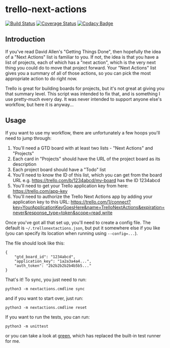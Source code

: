# trello-next-actions

[![Build Status](https://travis-ci.org/stevecshanks/trello-next-actions.svg?branch=master)](https://travis-ci.org/stevecshanks/trello-next-actions)
[![Coverage Status](https://coveralls.io/repos/github/stevecshanks/trello-next-actions/badge.svg?branch=master)](https://coveralls.io/github/stevecshanks/trello-next-actions?branch=master)
[![Codacy Badge](https://api.codacy.com/project/badge/Grade/436446417d784d229f8bd76e8c9188c8)](https://www.codacy.com/app/stevecshanks/trello-next-actions?utm_source=github.com&amp;utm_medium=referral&amp;utm_content=stevecshanks/trello-next-actions&amp;utm_campaign=Badge_Grade)

## Introduction

If you've read David Allen's "Getting Things Done", then hopefully the idea of a
"Next Actions" list is familiar to you.  If not, the idea is that you have a
list of projects, each of which has a "next action", which is the very next
thing you could do to move that project forward.  Your "Next Actions" list gives
you a summary of all of those actions, so you can pick the most appropriate
action to do right now.

Trello is great for building boards for projects, but it's not great at giving
you that summary level.  This script was intended to fix that, and is something
I use pretty-much every day.  It was never intended to support anyone else's
workflow, but here it is anyway...

## Usage

If you want to use my workflow, there are unfortunately a few hoops you'll need
to jump through:

1. You'll need a GTD board with at least two lists - "Next Actions" and "Projects"
1. Each card in "Projects" should have the URL of the project board as its description
1. Each project board should have a "Todo" list
1. You'll need to know the ID of this list, which you can get from the board URL e.g. https://trello.com/b/1234abcd/my-board has the ID 1234abcd
1. You'll need to get your Trello application key from here: https://trello.com/app-key
1. You'll need to authorize the Trello Next Actions app by adding your application key to this URL: https://trello.com/1/connect?key=YourApplicationKeyGoesHere&name=TrelloNextActions&expiration=never&response_type=token&scope=read,write

Once you've got all that set up, you'll need to create a config file.  The default
is `~/.trellonextactions.json`, but put it somewhere else if you like (you can specify its location when running using `--config=...`).

The file
should look like this:

```
{
    "gtd_board_id": "1234abcd",
    "application_key": "1a2a3a4a4...",
    "auth_token": "2b2b2b2b2b4b5b5..."
}
```

That's it!  To sync, you just need to run:

```
python3 -m nextactions.cmdline sync
```

and if you want to start over, just run:

```
python3 -m nextactions.cmdline reset
```

If you want to run the tests, you can run:

```
python3 -m unittest
```

or you can take a look at [green](https://github.com/CleanCut/green), which has
replaced the built-in test runner for me.
